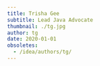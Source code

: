 ```yaml
---
title: Trisha Gee
subtitle: Lead Java Advocate
thumbnail: ./tg.jpg
author: tg
date: 2020-01-01
obsoletes:
  - /idea/authors/tg/
---
```

